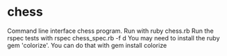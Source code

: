 chess
=====

Command line interface chess program. Run with 
    ruby chess.rb
Run the rspec tests with
    rspec chess_spec.rb -f d
You may need to install the ruby gem 'colorize'. You can do that with
    gem install colorize
